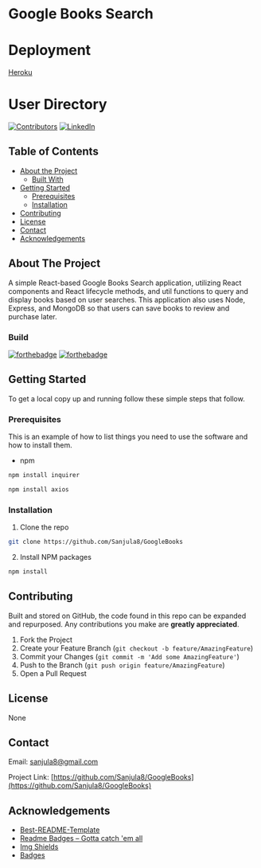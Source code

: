 # Google Books Search

# Deployment

[Heroku](https://enigmatic-wave-55927.herokuapp.com/)

# User Directory

[![Contributors][contributors-shield]][contributors-url]
[![LinkedIn][linkedin-shield]][linkedin-url]

## Table of Contents

-   [About the Project](#about-the-project)
    -   [Built With](#build)
-   [Getting Started](#getting-started)
    -   [Prerequisites](#prerequisites)
    -   [Installation](#installation)
-   [Contributing](#contributing)
-   [License](#license)
-   [Contact](#contact)
-   [Acknowledgements](#acknowledgements)

## About The Project

A simple React-based Google Books Search application, utilizing React components and React lifecycle methods, and util functions to query and display books based on user searches. This application also uses Node, Express, and MongoDB so that users can save books to review and purchase later.

### Build

[![forthebadge](https://forthebadge.com/images/badges/uses-js.svg)](https://forthebadge.com)
[![forthebadge](https://forthebadge.com/images/badges/made-with-javascript.svg)](https://forthebadge.com)

## Getting Started

To get a local copy up and running follow these simple steps that follow.

### Prerequisites

This is an example of how to list things you need to use the software and how to install them.

-   npm

```sh
npm install inquirer
```

```sh
npm install axios
```

### Installation

1. Clone the repo

```sh
git clone https://github.com/Sanjula8/GoogleBooks
```

2. Install NPM packages

```sh
npm install
```

## Contributing

Built and stored on GitHub, the code found in this repo can be expanded and repurposed. Any contributions you make are **greatly appreciated**.

1. Fork the Project
2. Create your Feature Branch (`git checkout -b feature/AmazingFeature`)
3. Commit your Changes (`git commit -m 'Add some AmazingFeature'`)
4. Push to the Branch (`git push origin feature/AmazingFeature`)
5. Open a Pull Request

## License

None

## Contact

Email: [sanjula8@gmail.com](sanjula8@gmail.com)

Project Link: [https://github.com/Sanjula8/GoogleBooks](https://github.com/Sanjula8/GoogleBooks)

## Acknowledgements

-   [Best-README-Template](https://github.com/othneildrew/Best-README-Template/blob/master/README.md)
-   [Readme Badges – Gotta catch 'em all](https://github.com/boennemann/badges)
-   [Img Shields](https://shields.io)
-   [Badges](https://forthebadge.com/)

<!-- MARKDOWN LINKS & IMAGES -->

[linkedin-shield]: https://img.shields.io/badge/-LinkedIn-black.svg?style=flat-square&logo=linkedin&colorB=555
[linkedin-url]: https://www.linkedin.com/in/sanjula-mahathantila-0046a7a3/
[contributors-shield]: https://img.shields.io/github/contributors/Swordspeare09/user-directory.svg?style=flat-square
[contributors-url]: https://github.com/Sanjula8/GoogleBooks/graphs/contributors
